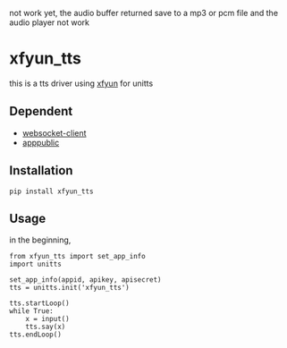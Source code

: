 not work yet, the audio buffer returned save to a mp3 or pcm file
and the audio player not work
# xfyun_tts 
this is a tts driver using [xfyun](https://xfyun.cn) for unitts

## Dependent

* [websocket-client](https://pypi.org/project/websocket-client)
* [apppublic](https://pypi.org/project/apppublic)

## Installation
```
pip install xfyun_tts
```

## Usage

in the beginning, 
```
from xfyun_tts import set_app_info
import unitts

set_app_info(appid, apikey, apisecret)
tts = unitts.init('xfyun_tts')

tts.startLoop()
while True:
	x = input()
	tts.say(x)
tts.endLoop()
```

